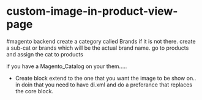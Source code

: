 # custom-image-in-product-view-page

#magento backend
create a category called Brands if it is not there.
create a sub-cat or brands which will be the actual brand name.
go to products and assign the cat to products


if you have a Magento_Catalog on your them..... 
+ Create block extend to the one that you want the image to be show on..
in doin that you need to have di.xml and do a preferance that replaces the core block.
